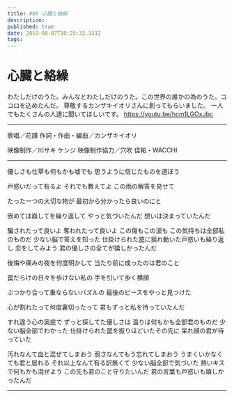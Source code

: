 ```yaml
---
title: #09 心臓と絡繰
description: 
published: true
date: 2019-08-07T10:25:32.321Z
tags: 
---
```


# 心臓と絡繰

わたしだけのうた。みんなとわたしだけのうた。この世界の誰かの為のうた。ココロを込めたんだ。
尊敬するカンザキイオリさんに創ってもらいました。
一人でもたくさんの人達に聞いてほしいです。
https://youtu.be/hcm1LGOxJbc
***
歌唱／花譜
作詞・作曲・編曲／カンザキイオリ

映像制作／川サキ ケンジ
映像制作協力／穴吹 佳祐・WACCHI
***
優しさも仕草も何もかも嘘でも
思うように信じたものを選ぼう

戸惑いだって有るよ
それでも教えてよ
この雨の解答を見せて

たった一つの大切な物が
最初から分かったら良いのにと

嵌めては崩してを繰り返して
やっと気づいたんだ
想いは決まっていたんだ

騙されたって良いよ
奪われたって良いよ
この傷もこの涙も
この気持ちは全部私のものだ
少ない脳で答えを知った
仕掛けられた罠に揺れ動いた戸惑いも繰り返し
恋をしてみよう
君の優しさの全てが嬉しかったんだ

後悔や痛みの夜を何度明かして
当たり前に成ったのは君のこと

罠だらけの日々を歩けない私の
手を引いて歩く横顔

ぶつかり合って重ならないパズルの
最後のピースをやっと見つけた

心が割れたって何度裏切ったって
君もずっと私を待っていたんだ      

すれ違う心の奥底で
ずっと探してた優しさは
温りは何もかも全部君のものだ
少ない脳全部でわかった
仕掛けられた罠を振りほどいたその先に
呆れ顔の君が待っていた

汚れなんて血と混ぜてしまおう
弱さなんてもう忘れてしまおう
うまくいかなくても君と居れる
それ以上なんて有る訳無くて
少ない脳全部で気づいた
熱いキスで何もかも混ぜよう
この先も君のこと守りたいんだ
君の言葉も戸惑いも嬉しかったんだ
***